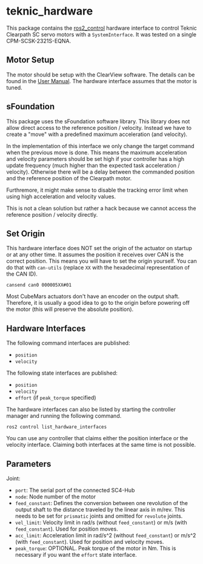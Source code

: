 # teknic_hardware

This package contains the [ros2_control](https://control.ros.org/master/index.html) hardware interface to control Teknic Clearpath SC servo motors with a `SystemInterface`. It was tested on a single CPM-SCSK-2321S-EQNA.

## Motor Setup
The motor should be setup with the ClearView software. The details can be found in the [User Manual](https://teknic.com/files/downloads/Clearpath-SC%20User%20Manual.pdf). The hardware interface assumes that the motor is tuned.

## sFoundation
This package uses the sFoundation software library. This library does not allow direct access to the reference position / velocity. Instead we have to create a "move" with a predefined maximum acceleration (and velocity).

In the implementation of this interface we only change the target command when the previous move is done. This means the maximum acceleration and velocity parameters should be set high if your controller has a high update frequency (much higher than the expected task acceleration / velocity). Otherwise there will be a delay between the commanded position and the reference position of the Clearpath motor.

Furthremore, it might make sense to disable the tracking error limit when using high acceleration and velocity values.

This is not a clean solution but rather a hack because we cannot access the reference position / velocity directly.

## Set Origin
This hardware interface does NOT set the origin of the actuator on startup or at any other time. It assumes the position it receives over CAN is the correct position. This means you will have to set the origin yourself. You can do that with `can-utils` (replace `XX` with the hexadecimal representation of the CAN ID).
```
cansend can0 000005XX#01
```
Most CubeMars actuators don't have an encoder on the output shaft. Therefore, it is usually a good idea to go to the origin before powering off the motor (this will preserve the absolute position).

## Hardware Interfaces
The following command interfaces are published:
- `position`
- `velocity`

The following state interfaces are published:
- `position`
- `velocity`
- `effort` (if `peak_torque` specified)

The hardware interfaces can also be listed by starting the controller manager and running the following command.
```
ros2 control list_hardware_interfaces
```

You can use any controller that claims either the position interface or the velocity interface. Claiming both interfaces at the same time is not possible.

## 

## Parameters
Joint:
- `port`: The serial port of the connected SC4-Hub
- `node`: Node number of the motor
- `feed_constant`: Defines the conversion between one revolution of the output shaft to the distance traveled by the linear axis in m/rev. This needs to be set for `prismatic` joints and omitted for `revolute` joints.
- `vel_limit`: Velocity limit in rad/s (without `feed_constant`) or m/s (with `feed_constant`). Used for position moves.
- `acc_limit`: Acceleration limit in rad/s^2 (without `feed_constant`) or m/s^2 (with `feed_constant`). Used for position and velocity moves.
- `peak_torque`: OPTIONAL. Peak torque of the motor in Nm. This is necessary if you want the `effort` state interface.